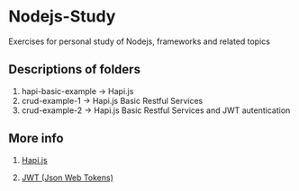 # Nodejs-Study

Exercises for personal study of Nodejs, frameworks and related topics

## Descriptions of folders
 1. hapi-basic-example -> Hapi.js
 2. crud-example-1 -> Hapi.js Basic Restful Services
 3. crud-example-2 -> Hapi.js Basic Restful Services and JWT autentication
 
## More info
 1. [Hapi.js](https://hapijs.com/)
 
 2. [JWT (Json Web Tokens)](https://jwt.io/)
 
